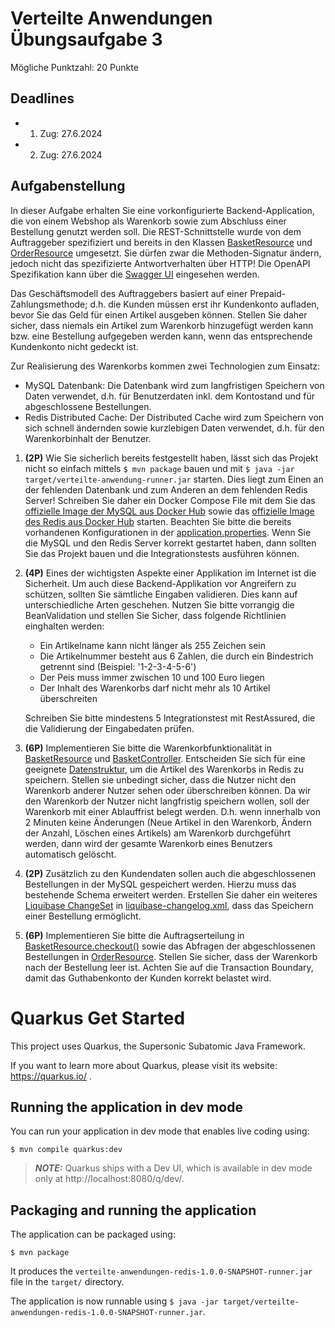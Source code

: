 # Verteilte Anwendungen Übungsaufgabe 3

Mögliche Punktzahl: 20 Punkte

## Deadlines

- 1. Zug: 27.6.2024
- 2. Zug: 27.6.2024 

## Aufgabenstellung
In dieser Aufgabe erhalten Sie eine vorkonfigurierte Backend-Application, die von einem Webshop als Warenkorb sowie zum Abschluss einer Bestellung genutzt werden soll.
Die REST-Schnittstelle wurde von dem Auftraggeber spezifiziert und bereits in den Klassen
[BasketResource](src/main/java/de/berlin/htw/boundary/BasketResource.java) und
[OrderResource](src/main/java/de/berlin/htw/boundary/OrderResource.java)
umgesetzt.
Sie dürfen zwar die Methoden-Signatur ändern, jedoch nicht das spezifizierte Antwortverhalten über HTTP! Die OpenAPI Spezifikation kann über die [Swagger UI](http://localhost:8080/q/swagger/)
eingesehen werden.

Das Geschäftsmodell des Auftraggebers basiert auf einer
Prepaid-Zahlungsmethode; d.h. die Kunden müssen erst ihr Kundenkonto aufladen, bevor Sie das Geld für einen Artikel ausgeben können. 
Stellen Sie daher sicher, dass niemals ein Artikel zum Warenkorb hinzugefügt werden kann bzw. eine Bestellung aufgegeben werden kann, wenn das entsprechende Kundenkonto nicht gedeckt ist.

Zur Realisierung des Warenkorbs kommen zwei Technologien zum Einsatz:
- MySQL Datenbank: Die Datenbank wird zum langfristigen Speichern von Daten verwendet,
d.h. für Benutzerdaten inkl. dem Kontostand und für abgeschlossene Bestellungen.
- Redis Distributed Cache: Der Distributed Cache wird zum Speichern von sich schnell ändernden
sowie kurzlebigen Daten verwendet, d.h. für den Warenkorbinhalt der Benutzer.

1.  **(2P)** Wie Sie sicherlich bereits festgestellt haben, lässt sich das Projekt nicht so einfach mittels ``$ mvn package`` bauen und mit ``$ java -jar target/verteilte-anwendung-runner.jar`` starten. Dies liegt zum Einen an der fehlenden Datenbank und zum Anderen an dem fehlenden Redis Server! Schreiben Sie daher ein Docker Compose File mit dem Sie das
[offizielle Image der MySQL aus Docker Hub](https://hub.docker.com/_/mysql) sowie das
[offizielle Image des Redis aus Docker Hub](https://hub.docker.com/_/redis)
starten. Beachten Sie bitte die bereits vorhandenen Konfigurationen in der 
[application.properties](src/main/resources/application.properties). Wenn Sie die MySQL und den Redis Server korrekt gestartet haben, dann sollten Sie das Projekt bauen und die Integrationstests ausführen können.

2.  **(4P)** Eines der wichtigsten Aspekte einer Applikation im Internet ist die Sicherheit. Um auch diese Backend-Applikation vor Angreifern zu schützen, sollten Sie sämtliche Eingaben validieren. Dies kann auf unterschiedliche Arten geschehen. Nutzen Sie bitte vorrangig die BeanValidation und stellen Sie Sicher, dass folgende Richtlinien einghalten werden:
    - Ein Artikelname kann nicht länger als 255 Zeichen sein
    - Die Artikelnummer besteht aus 6 Zahlen, die durch ein Bindestrich getrennt sind (Beispiel: '1-2-3-4-5-6')
    - Der Peis muss immer zwischen 10 und 100 Euro liegen
    - Der Inhalt des Warenkorbs darf nicht mehr als 10 Artikel überschreiten

    Schreiben Sie bitte mindestens 5 Integrationstest mit RestAssured, 
    die die Validierung der Eingabedaten prüfen.

3.  **(6P)** Implementieren Sie bitte die Warenkorbfunktionalität in
[BasketResource](src/main/java/de/berlin/htw/boundary/BasketResource.java) und
[BasketController](src/main/java/de/berlin/htw/control/BasketController.java).
Entscheiden Sie sich für eine geeignete [Datenstruktur](https://redis.io/docs/data-types/),
um die Artikel des Warenkorbs in Redis zu speichern.
Stellen sie unbedingt sicher, dass die Nutzer nicht den Warenkorb anderer Nutzer sehen 
oder überschreiben können.
Da wir den Warenkorb der Nutzer nicht langfristig speichern wollen,
soll der Warenkorb mit einer Ablauffrist belegt werden. 
D.h. wenn innerhalb von 2 Minuten keine Änderungen (Neue Artikel in den Warenkorb,
Ändern der Anzahl, Löschen eines Artikels) am Warenkorb durchgeführt werden,
dann wird der gesamte Warenkorb eines Benutzers automatisch gelöscht.

4.  **(2P)** Zusätzlich zu den Kundendaten sollen auch
die abgeschlossenen Bestellungen in der MySQL gespeichert werden.
Hierzu muss das bestehende Schema erweitert werden.
Erstellen Sie daher ein weiteres 
[Liquibase ChangeSet](https://docs.liquibase.com/concepts/changelogs/xml-format.html) in 
[liquibase-changelog.xml](backend/src/main/resources/META-INF/liquibase-changelog.xml), dass das Speichern einer Bestellung ermöglicht.

5.  **(6P)** Implementieren Sie bitte die Auftragserteilung in
[BasketResource.checkout()](src/main/java/de/berlin/htw/boundary/BasketResource.java) 
sowie das Abfragen der abgeschlossenen Bestellungen in
[OrderResource](src/main/java/de/berlin/htw/boundary/OrderResource.java).
Stellen Sie sicher, dass der Warenkorb nach der Bestellung leer ist.
Achten Sie auf die Transaction Boundary, damit
das Guthabenkonto der Kunden korrekt belastet wird. 


# Quarkus Get Started

This project uses Quarkus, the Supersonic Subatomic Java Framework.

If you want to learn more about Quarkus, please visit its website: https://quarkus.io/ .

## Running the application in dev mode

You can run your application in dev mode that enables live coding using:
```shell script
$ mvn compile quarkus:dev
```

> **_NOTE:_**  Quarkus ships with a Dev UI, which is available in dev mode only at http://localhost:8080/q/dev/.

## Packaging and running the application

The application can be packaged using:
```shell script
$ mvn package
```
It produces the `verteilte-anwendungen-redis-1.0.0-SNAPSHOT-runner.jar` file in the `target/` directory.

The application is now runnable using `$ java -jar target/verteilte-anwendungen-redis-1.0.0-SNAPSHOT-runner.jar`.
